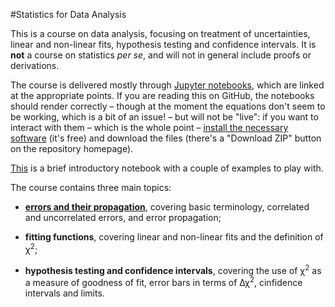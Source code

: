 #Statistics for Data Analysis

This is a course on data analysis, focusing on treatment of uncertainties, linear and non-linear fits, hypothesis testing and confidence intervals.  It is **not** a course on statistics *per se*, and will not in general include proofs or derivations.

The course is delivered mostly through [Jupyter notebooks](https://jupyter.org/), which are linked at the appropriate points.  If you are reading this on GitHub, the notebooks should render correctly &ndash; though at the moment the equations don't seem to be working, which is a bit of an issue! &ndash; but will not be "live": if you want to interact with them &ndash; which is the whole point &ndash; [install the necessary software](http://jupyter.readthedocs.org/en/latest/install.html) (it's free) and download the files (there's a "Download ZIP" button on the repository homepage).

[This](intro-prog-plot.ipynb) is a brief introductory notebook with a couple of examples to play with.

The course contains three main topics:

* [**errors and their propagation**](err-prop.md), covering basic terminology, correlated and uncorrelated errors, and error propagation;

* **fitting functions**, covering linear and non-linear fits and the definition of &chi;<sup>2</sup>;

* **hypothesis testing and confidence intervals**, covering the use of &chi;<sup>2</sup> as a measure of goodness of fit, error bars in terms of &Delta;&chi;<sup>2</sup>, cinfidence intervals and limits.